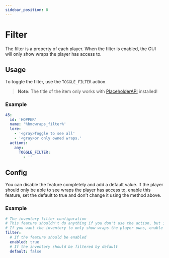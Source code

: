 ```yaml
---
sidebar_position: 8
---
```


# Filter
The filter is a property of each player. When the filter is enabled, the GUI will only show wraps the player has access to.

## Usage
To toggle the filter, use the `TOGGLE_FILTER` action.

> **Note:** The title of the item only works with [PlaceholderAPI](https://www.spigotmc.org/resources/placeholderapi.6245/) installed!

### Example
```yaml
45:
  id: 'HOPPER'
  name: '%hmcwraps_filter%'
  lore:
    - '<gray>Toggle to see all'
    - '<gray>or only owned wraps.'
  actions:
    any:
      TOGGLE_FILTER:
        - ''
```

## Config
You can disable the feature completely and add a default value. If the player should only be able to see wraps the player has access to, enable this feature, set the default to true and don't change it using the method above.

### Example
```yaml
# The inventory filter configuration
# This feature shouldn't do anything if you don't use the action, but if you have and don't want it anymore, disable this
# If you want the inventory to only show wraps the player owns, enable this feature and set default to 'true' and don't change it using actions
filter:
  # If the feature should be enabled
  enabled: true
  # If the inventory should be filtered by default
  default: false
```